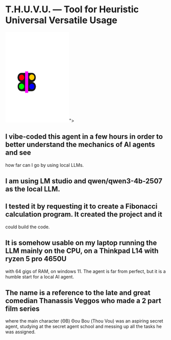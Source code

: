 ﻿# T.H.U.V.U. — Tool for Heuristic Universal Versatile Usage
<img src="images/thuvu.svg" alt="T.H.U.V.U. Logo" width="200">">
## I vibe-coded this agent in a few hours in order to better understand the mechanics of AI agents and see 
how far can I go by using local LLMs.
## I am using LM studio and qwen/qwen3-4b-2507 as the local LLM.
## I tested it by requesting it to create a Fibonacci calculation program. It created the project and it 
could build the code.
## It is somehow usable on my laptop running the LLM mainly on the CPU, on a Thinkpad L14 with ryzen 5 pro 4650U 
with 64 gigs of RAM, on windows 11.
The agent is far from perfect, but it is a humble start for a local AI agent.

## The name is a reference to the late and great comedian Thanassis Veggos who made a 2 part film series 
where the main character (ΘΒ) Θου Βου (Thou Vou) was an aspiring secret agent, studying at the
secret agent school and messing up all the tasks he was assigned.